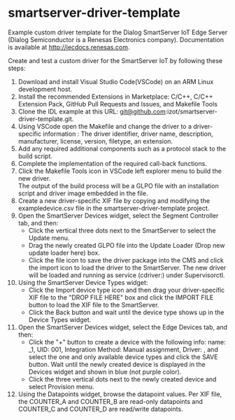 # smartserver-driver-template
Example custom driver template for the Dialog SmartServer IoT Edge Server (Dialog Semiconductor is a Renesas Electronics company). Documentation is available at http://iecdocs.renesas.com.

Create and test a custom driver for the SmartServer IoT by following these steps:

1.  Download and install Visual Studio Code(VSCode) on an ARM Linux development host.
2.  Install the recommended Extensions in Marketplace:
		 C/C++, C/C++ Extension Pack, GitHub Pull Requests and Issues, and Makefile Tools
3.  Clone the IDL example at this URL: git@github.com:izot/smartserver-driver-template.git.
4.  Using VSCode open the Makefile and change the driver to a driver-specific information :
	   The driver identifier, driver name, description, manufacturer, license, version, filetype, an extension.
5.  Add any required additional components such as a protocol stack to the build script.
6.  Complete the implementation of the required call-back functions.
7.  Click the Makefile Tools icon in VSCode left explorer menu to build the new driver.  
	   The output of the build process will be a GLPO file with an installation script and driver image embedded in the file.
8.  Create a new driver-specific XIF file by copying and modifying the exampledevice.csv file in the smartserver-driver-template project.
9.  Open the SmartServer Devices widget, select the Segment Controller tab, and then: 
    * Click the vertical three dots next to the SmartServer to select the Update menu.
    * Drag the newly created GLPO file into the Update Loader (Drop new update loader here) box.
    * Click the file icon to save the driver package into the CMS and click the import icon to load the driver to the SmartServer.
	    The new driver will be loaded and running as service (cdriver:<your driver identifier>) under Supervisorctl.
10. Using the SmartServer Device Types widget: 
	  * Click the Import device type icon and then drag your driver-specific XIF file to the 
      "DROP FILE HERE" box and click the IMPORT FILE button to load the XIF file to the SmartServer.
    * Click the Back button and wait until the device type shows up in the Device Types widget.
11. Open the SmartServer Devices widget, select the Edge Devices tab, and then:
	  * Click the "+" button to create a device with the following info:
		  name: <your device name>_1,  UID: 001, Integration Method: Manual assignment, Driver: <your driver identifier>,
		  and select the one and only available device types and click the SAVE button.
	    Wait until the newly created device is displayed in the Devices widget and shown in blue (not purple color).
    * Click the three vertical dots next to the newly created device and select Provision menu.
12. Using the Datapoints widget, browse the datapoint values.  Per XIF file, the COUNTER_A and COUNTER_B are read-only datapoints
	  and COUNTER_C and COUNTER_D are read/write datapoints.


